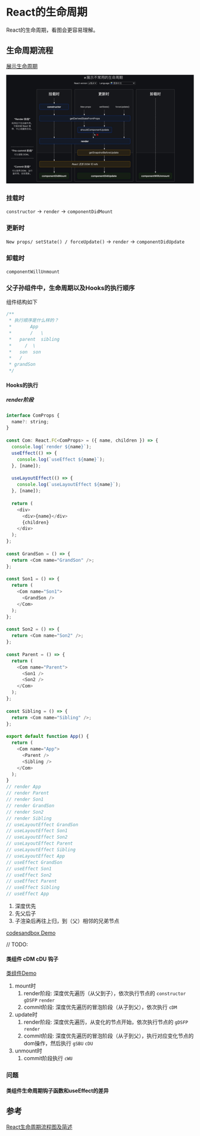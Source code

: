 # React的生命周期

React的生命周期，看图会更容易理解。

## 生命周期流程

[展示生命周期](https://projects.wojtekmaj.pl/react-lifecycle-methods-diagram/)

![/img/js_study/prototype/prototype.jpg](../.vuepress/public/img/react/react_lifecircle.jpg)

### 挂载时

`constructor` -> `render` -> `componentDidMount`

### 更新时

`New props/ setState() / forceUpdate()` -> `render` -> `componentDidUpdate`

### 卸载时

`componentWillUnmount`

### 父子孙组件中，生命周期以及Hooks的执行顺序

组件结构如下

```js
/**
 * 执行顺序是什么样的？
 *       App
 *       /   \
 *   parent  sibling
 *     /  \
 *   son  son
 *   /
 * grandSon
 */
```

#### Hooks的执行
##### render阶段

```js
interface ComProps {
  name?: string;
}

const Com: React.FC<ComProps> = ({ name, children }) => {
  console.log(`render ${name}`);
  useEffect(() => {
    console.log(`useEffect ${name}`);
  }, [name]);

  useLayoutEffect(() => {
    console.log(`useLayoutEffect ${name}`);
  }, [name]);

  return (
    <div>
      <div>{name}</div>
      {children}
    </div>
  );
};

const GrandSon = () => {
  return <Com name="GrandSon" />;
};

const Son1 = () => {
  return (
    <Com name="Son1">
      <GrandSon />
    </Com>
  );
};

const Son2 = () => {
  return <Com name="Son2" />;
};

const Parent = () => {
  return (
    <Com name="Parent">
      <Son1 />
      <Son2 />
    </Com>
  );
};

const Sibling = () => {
  return <Com name="Sibling" />;
};

export default function App() {
  return (
    <Com name="App">
      <Parent />
      <Sibling />
    </Com>
  );
}
// render App 
// render Parent 
// render Son1 
// render GrandSon 
// render Son2 
// render Sibling 
// useLayoutEffect GrandSon 
// useLayoutEffect Son1 
// useLayoutEffect Son2 
// useLayoutEffect Parent 
// useLayoutEffect Sibling 
// useLayoutEffect App 
// useEffect GrandSon 
// useEffect Son1 
// useEffect Son2 
// useEffect Parent 
// useEffect Sibling 
// useEffect App 
```

1. 深度优先
2. 先父后子
3. 子渲染后再往上归，到（父）相邻的兄弟节点

[codesandbox Demo](https://codesandbox.io/s/react-lifecircle-3u2mx?file=/src/App.tsx)

// TODO:
#### 类组件 cDM cDU 钩子
[类组件Demo](https://codesandbox.io/s/react-lifecircle2-0i0ie?file=/src/App.tsx)

1. mount时
   1. render阶段: 深度优先遍历（从父到子），依次执行节点的 `constructor` `gDSFP` `render`
   2. commit阶段: 深度优先遍历的冒泡阶段（从子到父），依次执行 `cDM`
2. update时
   1. render阶段: 深度优先遍历，从变化的节点开始，依次执行节点的  `gDSFP` `render`
   2. commit阶段: 深度优先遍历的冒泡阶段（从子到父），执行对应变化节点的dom操作，然后执行 `gSBU` `cDU`
3. unmount时
   1. commit阶段执行 `cWU`

### 问题

#### 类组件生命周期钩子函数和useEffect的差异
## 参考

[React生命周期流程图及简述](https://www.jianshu.com/p/fb25accc5548)
